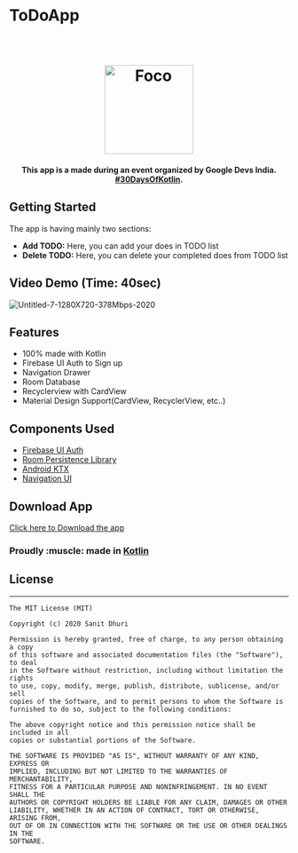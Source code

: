 # ToDoApp
<h1 align="center">
  <br>
  <img src="https://github.com/sanit7722/ToDoApp/blob/master/app/src/main/ic_launcher-web.png" alt="Foco" width="160">
</h1>
<h4 align="center">This app is a made during an event organized by Google Devs India. <a href="goo.gle/30DaysOfKotlin" target="_blank">#30DaysOfKotlin</a>.</h4>

## Getting Started
The app is having mainly two sections:
  - **Add TODO:** Here, you can add your does in TODO list
  - **Delete TODO:** Here, you can delete your completed does from TODO list

## Video Demo (Time: 40sec)
![Untitled-7-1280X720-378Mbps-2020](https://user-images.githubusercontent.com/33577947/83517010-c2c73780-a4f5-11ea-9847-2404963e42c3.gif)

## Features
* 100% made with Kotlin
* Firebase UI Auth to Sign up
* Navigation Drawer
* Room Database
* Recyclerview with CardView
* Material Design Support(CardView, RecyclerView, etc..)

## Components Used
- [Firebase UI Auth](https://firebase.google.com/docs/auth/android/firebaseui)
- [Room Persistence Library](https://developer.android.com/topic/libraries/architecture/room.html)
- [Android KTX](https://developer.android.com/kotlin/ktx)
- [Navigation UI](https://developer.android.com/guide/navigation/navigation-ui)

## Download App
[Click here to Download the app](http://www.mediafire.com/file/zdag9ltc4pa0bqi/app-debug.apk/file)
<p align="center">
  <h3>Proudly :muscle: made in <b><a href="https://kotlinlang.org/">Kotlin</a></b></h3>
</p>

## License
-------

    The MIT License (MIT)
    
    Copyright (c) 2020 Sanit Dhuri
    
    Permission is hereby granted, free of charge, to any person obtaining a copy
    of this software and associated documentation files (the "Software"), to deal
    in the Software without restriction, including without limitation the rights
    to use, copy, modify, merge, publish, distribute, sublicense, and/or sell
    copies of the Software, and to permit persons to whom the Software is
    furnished to do so, subject to the following conditions:

    The above copyright notice and this permission notice shall be included in all
    copies or substantial portions of the Software.

    THE SOFTWARE IS PROVIDED "AS IS", WITHOUT WARRANTY OF ANY KIND, EXPRESS OR
    IMPLIED, INCLUDING BUT NOT LIMITED TO THE WARRANTIES OF MERCHANTABILITY,
    FITNESS FOR A PARTICULAR PURPOSE AND NONINFRINGEMENT. IN NO EVENT SHALL THE
    AUTHORS OR COPYRIGHT HOLDERS BE LIABLE FOR ANY CLAIM, DAMAGES OR OTHER
    LIABILITY, WHETHER IN AN ACTION OF CONTRACT, TORT OR OTHERWISE, ARISING FROM,
    OUT OF OR IN CONNECTION WITH THE SOFTWARE OR THE USE OR OTHER DEALINGS IN THE
    SOFTWARE.
